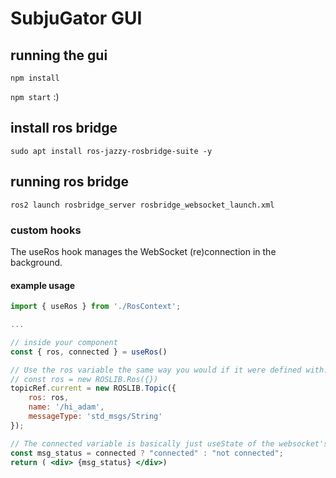 # SubjuGator GUI

## running the gui

`npm install`

`npm start`
:)

install ros bridge
-
`sudo apt install ros-jazzy-rosbridge-suite -y`

running ros bridge
-
`ros2 launch rosbridge_server rosbridge_websocket_launch.xml`

### custom hooks

The useRos hook manages the WebSocket (re)connection in the background. 

#### example usage

```jsx
import { useRos } from './RosContext';

...

// inside your component
const { ros, connected } = useRos()

// Use the ros variable the same way you would if it were defined with:
// const ros = new ROSLIB.Ros({})
topicRef.current = new ROSLIB.Topic({
    ros: ros,
    name: '/hi_adam',
    messageType: 'std_msgs/String'
});

// The connected variable is basically just useState of the websocket's connection status
const msg_status = connected ? "connected" : "not connected";
return ( <div> {msg_status} </div>)
```
